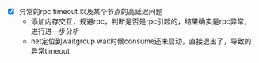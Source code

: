 - [x] 异常的rpc timeout 以及某个节点的高延迟问题
    * 添加内存交互，规避rpc，判断是否是rpc引起的，结果确实是rpc异常，进行进一步分析
    * net定位到waitgroup wait时候consume还未启动，直接退出了，导致的异常timeout

